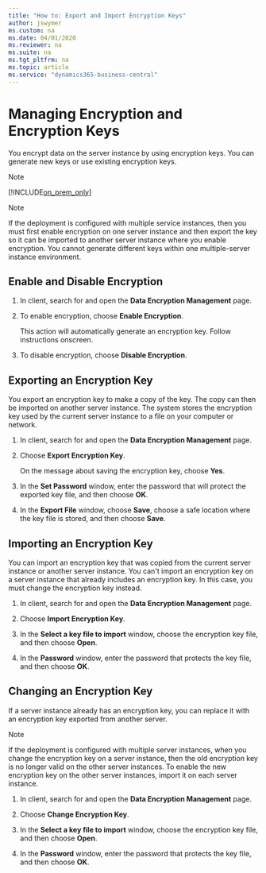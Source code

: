 ```yaml
---
title: "How to: Export and Import Encryption Keys"
author: jswymer
ms.custom: na
ms.date: 04/01/2020
ms.reviewer: na
ms.suite: na
ms.tgt_pltfrm: na
ms.topic: article
ms.service: "dynamics365-business-central"
---
```


# Managing Encryption and Encryption Keys

You encrypt data on the server instance by using encryption keys. You can generate new keys or use existing encryption keys.  

> [!NOTE]
> [!INCLUDE[on_prem_only](../developer/includes/on_prem_only.md)]

> [!NOTE]  
>  If the deployment is configured with multiple service instances, then you must first enable encryption on one server instance and then export the key so it can be imported to another server instance where you enable encryption. You cannot generate different keys within one multiple-server instance environment.  

## <a name="encryption"></a> Enable and Disable Encryption

1.  In client, search for and open the **Data Encryption Management** page.

2.  To enable encryption, choose **Enable Encryption**.

    This action will automatically generate an encryption key. Follow instructions onscreen.  

2.  To disable encryption, choose **Disable Encryption**.  

## Exporting an Encryption Key
  
 You export an encryption key to make a copy of the key. The copy can then be imported on another server instance. The system stores the encryption key used by the current server instance to a file on your computer or network.  

1.  In client, search for and open the **Data Encryption Management** page.   

2.  Choose **Export Encryption Key**.  

     On the message about saving the encryption key, choose **Yes**.  

3.  In the **Set Password** window, enter the password that will protect the exported key file, and then choose **OK**.  

4.  In the **Export File** window, choose **Save**, choose a safe location where the key file is stored, and then choose **Save**.  

## Importing an Encryption Key
  
You can import an encryption key that was copied from the current server instance or another server instance. You can't import an encryption key on a server instance that already includes an encryption key. In this case, you must change the encryption key instead.  

1.  In client, search for and open the **Data Encryption Management** page.

2.  Choose **Import Encryption Key**.  

3.  In the **Select a key file to import** window, choose the encryption key file, and then choose **Open**.  

4.  In the **Password** window, enter the password that protects the key file, and then choose **OK**.  

## Changing an Encryption Key  

If a server instance already has an encryption key, you can replace it with an encryption key exported from another server.  

> [!NOTE]  
>  If the deployment is configured with multiple server instances, when you change the encryption key on a server instance, then the old encryption key is no longer valid on the other server instances. To enable the new encryption key on the other server instances, import it on each server instance.  


1.  In client, search for and open the **Data Encryption Management** page.

2.  Choose **Change Encryption Key**.  

3.  In the **Select a key file to import** window, choose the encryption key file, and then choose **Open**.  

4.  In the **Password** window, enter the password that protects the key file, and then choose **OK**.  